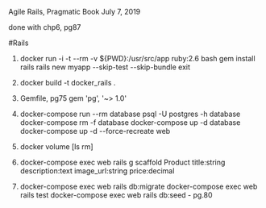 Agile Rails, Pragmatic Book
July 7, 2019

done with chp6, pg87

#Rails
1. docker run -i -t --rm -v ${PWD}:/usr/src/app ruby:2.6 bash
   gem install rails
   rails new myapp --skip-test --skip-bundle
   exit
2. docker build -t docker_rails .

3. Gemfile, pg75 
    gem 'pg', '~> 1.0'
    
4. docker-compose run --rm database psql -U postgres -h database
   docker-compose rm -f database
   docker-compose up -d database
   docker-compose up -d --force-recreate web
   
5. docker volume [ls rm]

6. docker-compose exec web rails g scaffold Product title:string description:text image_url:string price:decimal
   
7. docker-compose exec web rails db:migrate
   docker-compose exec web rails test
   docker-compose exec web rails db:seed      - pg.80
